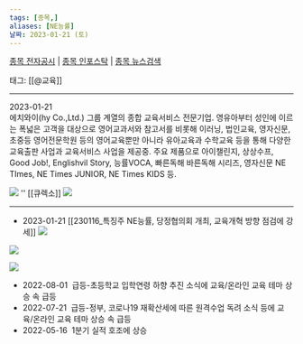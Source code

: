 ```yaml
---
tags: [종목,]
aliases: [NE능률]
날짜: 2023-01-21 (토)
---
```

[종목 전자공시](https://finance.naver.com/item/dart.naver?code=053290) |  [종목 인포스탁](https://www.infostock.co.kr/site/3d/3d_show.asp?codename=053290) | [종목 뉴스검색](https://m.search.naver.com/search.naver?where=m_news&sm=mtb_jum&query=NE능률)

태그: [[@교육]]

___

2023-01-21   
에치와이(hy Co.,Ltd.) 그룹 계열의 종합 교육서비스 전문기업. 영유아부터 성인에 이르는 폭넓은 고객을 대상으로 영어교과서와 참고서를 비롯해 이러닝, 법인교육, 영자신문, 초중등 영어전문학원 등의 영어교육뿐만 아니라 유아교육과 수학교육 등을 통해 다양한 교육출판 사업과 교육서비스 사업을 제공중. 주요 제품으로 아이챌린지, 상상수프, Good Job!, Englishvil Story, 능률VOCA, 빠른독해 바른독해 시리즈, 영자신문 NE TImes, NE Times JUNIOR, NE Times KIDS 등.

![](https://i.imgur.com/e2uyOX7.png)
''
[[큐렉소]]
![](https://i.imgur.com/LJfPtww.png)


___

- 2023-01-21 [[230116_특징주 NE능률, 당정협의회 개최, 교육개혁 방향 점검에 강세]]
![](https://i.imgur.com/B8MBvya.png)

![](https://i.imgur.com/WSsLC5Q.png)

![](https://i.imgur.com/0CDU13Z.png)

- 2022-08-01  급등-초등학교 입학연령 하향 추진 소식에 교육/온라인 교육 테마 상승 속 급등  
- 2022-07-21  급등-정부, 코로나19 재확산세에 따른 원격수업 독려 소식 등에 교육/온라인 교육 테마 상승 속 급등  
- 2022-05-16  1분기 실적 호조에 상승
